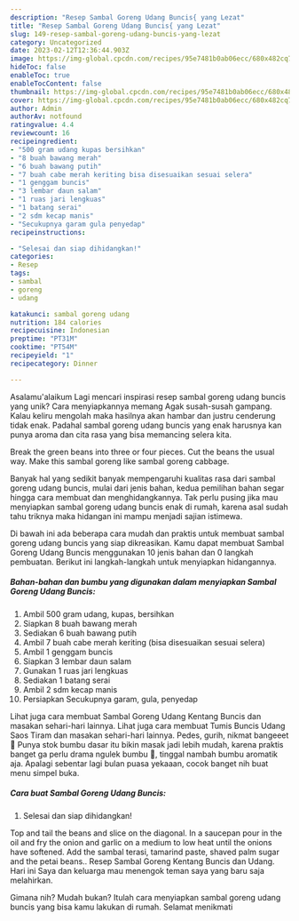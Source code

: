 ```yaml
---
description: "Resep Sambal Goreng Udang Buncis{ yang Lezat"
title: "Resep Sambal Goreng Udang Buncis{ yang Lezat"
slug: 149-resep-sambal-goreng-udang-buncis-yang-lezat
category: Uncategorized
date: 2023-02-12T12:36:44.903Z
image: https://img-global.cpcdn.com/recipes/95e7481b0ab06ecc/680x482cq70/sambal-goreng-udang-buncis-foto-resep-utama.jpg
hideToc: false
enableToc: true
enableTocContent: false
thumbnail: https://img-global.cpcdn.com/recipes/95e7481b0ab06ecc/680x482cq70/sambal-goreng-udang-buncis-foto-resep-utama.jpg
cover: https://img-global.cpcdn.com/recipes/95e7481b0ab06ecc/680x482cq70/sambal-goreng-udang-buncis-foto-resep-utama.jpg
author: Admin
authorAv: notfound
ratingvalue: 4.4
reviewcount: 16
recipeingredient:
- "500 gram udang kupas bersihkan"
- "8 buah bawang merah"
- "6 buah bawang putih"
- "7 buah cabe merah keriting bisa disesuaikan sesuai selera"
- "1 genggam buncis"
- "3 lembar daun salam"
- "1 ruas jari lengkuas"
- "1 batang serai"
- "2 sdm kecap manis"
- "Secukupnya garam gula penyedap"
recipeinstructions:

- "Selesai dan siap dihidangkan!"
categories:
- Resep
tags:
- sambal
- goreng
- udang

katakunci: sambal goreng udang 
nutrition: 184 calories
recipecuisine: Indonesian
preptime: "PT31M"
cooktime: "PT54M"
recipeyield: "1"
recipecategory: Dinner

---
```



Asalamu'alaikum Lagi mencari inspirasi resep sambal goreng udang buncis yang unik? Cara menyiapkannya memang Agak susah-susah gampang. Kalau keliru mengolah maka hasilnya akan hambar dan justru cenderung tidak enak. Padahal sambal goreng udang buncis yang enak harusnya kan punya aroma dan cita rasa yang bisa memancing selera kita.


Break the green beans into three or four pieces. Cut the beans the usual way. Make this sambal goreng like sambal goreng cabbage.

Banyak hal yang sedikit banyak mempengaruhi kualitas rasa dari sambal goreng udang buncis, mulai dari jenis bahan, kedua pemilihan bahan segar hingga cara membuat dan menghidangkannya. Tak perlu pusing jika mau menyiapkan sambal goreng udang buncis enak di rumah, karena asal sudah tahu triknya maka hidangan ini mampu menjadi sajian istimewa.


Di bawah ini ada beberapa cara mudah dan praktis untuk membuat sambal goreng udang buncis yang siap dikreasikan. Kamu dapat membuat Sambal Goreng Udang Buncis menggunakan 10 jenis bahan dan 0 langkah pembuatan. Berikut ini langkah-langkah untuk menyiapkan hidangannya.

<!--inarticleads1-->

##### Bahan-bahan dan bumbu yang digunakan dalam menyiapkan Sambal Goreng Udang Buncis:

1. Ambil 500 gram udang, kupas, bersihkan
1. Siapkan 8 buah bawang merah
1. Sediakan 6 buah bawang putih
1. Ambil 7 buah cabe merah keriting (bisa disesuaikan sesuai selera)
1. Ambil 1 genggam buncis
1. Siapkan 3 lembar daun salam
1. Gunakan 1 ruas jari lengkuas
1. Sediakan 1 batang serai
1. Ambil 2 sdm kecap manis
1. Persiapkan Secukupnya garam, gula, penyedap


Lihat juga cara membuat Sambal Goreng Udang Kentang Buncis dan masakan sehari-hari lainnya. Lihat juga cara membuat Tumis Buncis Udang Saos Tiram dan masakan sehari-hari lainnya. Pedes, gurih, nikmat bangeeet 🫰 Punya stok bumbu dasar itu bikin masak jadi lebih mudah, karena praktis banget ga perlu drama ngulek bumbu 🤭, tinggal nambah bumbu aromatik aja. Apalagi sebentar lagi bulan puasa yekaaan, cocok banget nih buat menu simpel buka. 

<!--inarticleads2-->

##### Cara buat Sambal Goreng Udang Buncis:


1. Selesai dan siap dihidangkan!

Top and tail the beans and slice on the diagonal. In a saucepan pour in the oil and fry the onion and garlic on a medium to low heat until the onions have softened. Add the sambal terasi, tamarind paste, shaved palm sugar and the petai beans.. Resep Sambal Goreng Kentang Buncis dan Udang. Hari ini Saya dan keluarga mau menengok teman saya yang baru saja melahirkan. 

Gimana nih? Mudah bukan? Itulah cara menyiapkan sambal goreng udang buncis yang bisa kamu lakukan di rumah. Selamat menikmati
